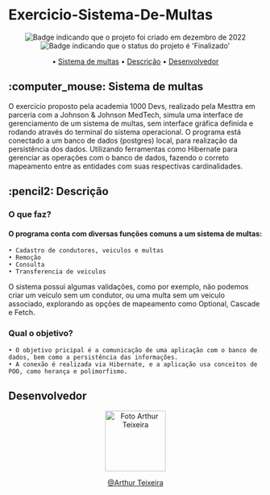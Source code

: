 # Exercicio-Sistema-De-Multas

<p align="center">
    <img alt="Badge indicando que o projeto foi criado em dezembro de 2022" src="https://img.shields.io/badge/Data%20de%20cria%C3%A7%C3%A3o-Dezembro%2F2022-blue">
    <img alt="Badge indicando que o status do projeto é 'Finalizado'" src="https://img.shields.io/badge/Status-Finalizado-green">
</p>

<p align="center">
    • <a href="#SistemaDeMultas">Sistema de multas</a>
    • <a href="#descricao">Descrição</a>
    • <a href="#Desenvolvedor">Desenvolvedor</a>
</p>

<h2 id="SistemaDeMultas"> :computer_mouse: Sistema de multas</h2>

O exercício proposto pela academia 1000 Devs, realizado pela Mesttra em parceria com a Johnson & Johnson MedTech, simula uma interface de gerenciamento de um sistema de multas, sem interface gráfica definida e rodando através do terminal do sistema operacional. O programa está conectado a um banco de dados (postgres) local, para realização da persistência dos dados. Utilizando ferramentas como Hibernate para gerenciar as operações com o banco de dados, fazendo o correto mapeamento entre as entidades com suas respectivas cardinalidades.<br>

<h2 id="descricao">:pencil2: Descrição</h2>

### O que faz?
#### O programa conta com diversas funções comuns a um sistema de multas:
    • Cadastro de condutores, veiculos e multas
    • Remoção
    • Consulta
    • Transferencia de veiculos
O sistema possui algumas validações, como por exemplo, não podemos criar um veiculo sem um condutor, ou uma multa sem um veiculo associado, explorando as opções de mapeamento como Optional, Cascade e Fetch.

### Qual o objetivo?
    • O objetivo pricipal é a comunicação de uma aplicação com o banco de dados, bem como a persistência das informações.
    • A conexão é realizada via Hibernate, e a aplicação usa conceitos de POO, como herança e polimorfismo.
   
<h2 id="Desenvolvedor"> Desenvolvedor</h2>
<p>
<p align="center">
  <a href="https://github.com/ArthurTB8">
    <img width="120px" src="https://avatars.githubusercontent.com/u/107354840?v=4" alt="Foto Arthur Teixeira">
  </a>

<p align="center">
<a href="https://www.linkedin.com/in/arthur-teixeira-8885b1241/">@Arthur Teixeira</a>

</p>
</p>
